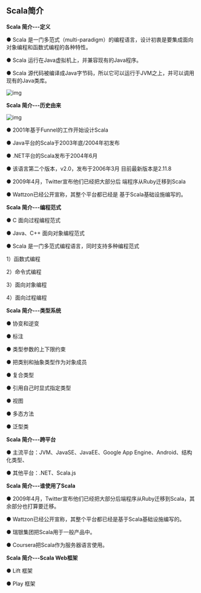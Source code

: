 ## Scala简介

**Scala 简介---定义**

● Scala 是一门多范式（multi-paradigm）的编程语言，设计初衷是要集成面向对象编程和函数式编程的各种特性。

● Scala 运行在Java虚拟机上，并兼容现有的Java程序。

● Scala 源代码被编译成Java字节码，所以它可以运行于JVM之上，并可以调用现有的Java类库。

 ![img](http://www.ithov.com/uploads/allimg/120305/2_120305162553_1.jpg)

**Scala 简介---历史由来**

 ![img](http://ke.dajiangtai.com/content/2501/2.png)

● 2001年基于Funnel的工作开始设计Scala

● Java平台的Scala于2003年底/2004年初发布

● .NET平台的Scala发布于2004年6月

● 该语言第二个版本，v2.0，发布于2006年3月 目前最新版本是2.11.8

● 2009年4月，Twitter宣布他们已经把大部分后 端程序从Ruby迁移到Scala

● Wattzon已经公开宣称，其整个平台都已经是 基于Scala基础设施编写的。

**Scala 简介---编程范式**

● C 面向过程编程范式

● Java、C++ 面向对象编程范式

● Scala 是一门多范式编程语言，同时支持多种编程范式

1）函数式编程

2）命令式编程

3）面向对象编程

4）面向过程编程

**Scala 简介---类型系统**

● 协变和逆变

● 标注

● 类型参数的上下限约束

● 把类别和抽象类型作为对象成员

● 复合类型

● 引用自己时显式指定类型

● 视图

● 多态方法

● 泛型类

**Scala 简介---跨平台**

● 主流平台：JVM、JavaSE、JavaEE、Google App Engine、Android、结构化类型、

● 其他平台：.NET、Scala.js

**Scala 简介---谁使用了Scala**

● 2009年4月，Twitter宣布他们已经把大部分后端程序从Ruby迁移到Scala，其余部分也打算要迁移。

● Wattzon已经公开宣称，其整个平台都已经是基于Scala基础设施编写的。

● 瑞银集团把Scala用于一般产品中。

● Coursera把Scala作为服务器语言使用。

**Scala 简介---Scala Web框架**

● Lift 框架

● Play 框架